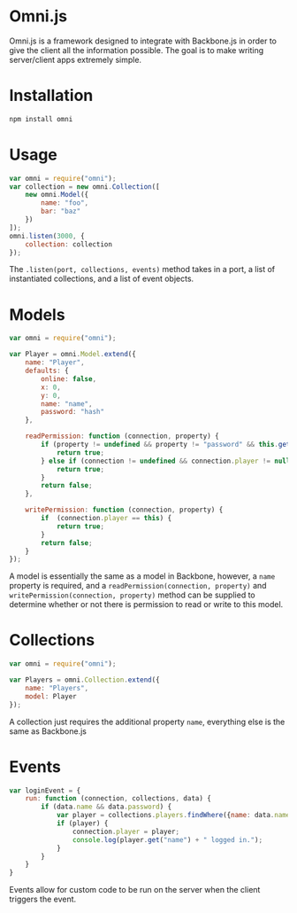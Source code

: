 # Omni.js
Omni.js is a framework designed to integrate with Backbone.js in order to give the client all the information possible.  The goal is to make writing server/client apps extremely simple.

# Installation
```sh
npm install omni
```


# Usage
```javascript
var omni = require("omni");
var collection = new omni.Collection([
    new omni.Model({
        name: "foo",
        bar: "baz"
    })
]);
omni.listen(3000, {
    collection: collection
});
```
The `.listen(port, collections, events)` method takes in a port, a list of instantiated collections, and a list of event objects.


# Models
```javascript
var omni = require("omni");

var Player = omni.Model.extend({
    name: "Player",
    defaults: {
        online: false,
        x: 0,
        y: 0,
        name: "name",
        password: "hash"
    },

    readPermission: function (connection, property) {
        if (property != undefined && property != "password" && this.get("online") || property == undefined) {
            return true;
        } else if (connection != undefined && connection.player != null && connection.player == this) {
            return true;
        }
        return false;
    },

    writePermission: function (connection, property) {
        if  (connection.player == this) {
            return true;
        }
        return false;
    }
});
```
A model is essentially the same as a model in Backbone, however, a `name` property is required, and a `readPermission(connection, property)` and `writePermission(connection, property)` method can be supplied to determine whether or not there is permission to read or write to this model.


# Collections
```javascript
var omni = require("omni");

var Players = omni.Collection.extend({
    name: "Players",
    model: Player
});
```
A collection just requires the additional property `name`, everything else is the same as Backbone.js


# Events
```javascript
var loginEvent = {
    run: function (connection, collections, data) {
        if (data.name && data.password) {
            var player = collections.players.findWhere({name: data.name, password: data.password});
            if (player) {
                connection.player = player;
                console.log(player.get("name") + " logged in.");
            }
        }
    }
}
```
Events allow for custom code to be run on the server when the client triggers the event.